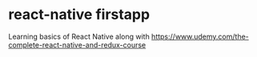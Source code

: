 # react-native firstapp

Learning basics of React Native along with https://www.udemy.com/the-complete-react-native-and-redux-course

